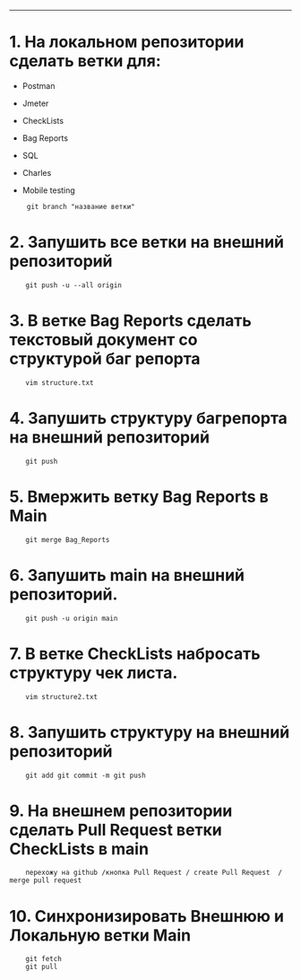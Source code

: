 ----------------------------------------------------------------------------------------------
# 1. На локальном репозитории сделать ветки для:
- Postmаn
- Jmeter
- CheckLists
- Bag Reports
- SQL
- Charles
- Mobile testing

       git branch "название ветки"

# 2. Запушить все ветки на внешний репозиторий 

        git push -u --all origin

# 3. В ветке Bag Reports сделать текстовый документ со структурой баг репорта 

        vim structure.txt

# 4. Запушить структуру багрепорта на внешний репозиторий 
        
        git push 
        
# 5. Вмержить ветку Bag Reports в Main
    
        git merge Bag_Reports
    
# 6. Запушить main на внешний репозиторий.
        
        git push -u origin main
# 7. В ветке CheckLists набросать структуру чек листа. 
        
        vim structure2.txt
        
# 8. Запушить структуру на внешний репозиторий 
        
        git add git commit -m git push
        
# 9. На внешнем репозитории сделать Pull Request ветки CheckLists в main 
        
        перехожу на github /кнопка Pull Request / create Pull Request  / merge pull request
        
# 10. Синхронизировать Внешнюю и Локальную ветки Main 

        git fetch 
        git pull
